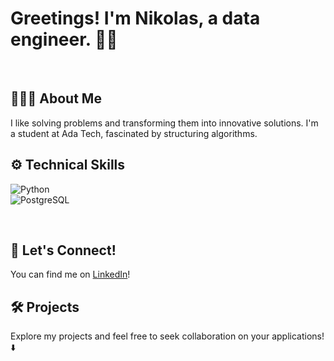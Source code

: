 # Greetings! I'm Nikolas, a data engineer.  🖐🏻
 <br>
 
## 🧑🏻‍💻 About Me  
I like solving problems and transforming them into innovative solutions. I'm a student at Ada Tech, fascinated by structuring algorithms. <br>
 
## ⚙️ Technical Skills  
  ![Python](https://img.shields.io/badge/Python-14354C?style=for-the-badge&logo=python&logoColor=white)<br>
  ![PostgreSQL](https://img.shields.io/badge/PostgreSQL-316192?style=for-the-badge&logo=postgresql&logoColor=white)
 
 <br>
 
## 🔗 Let's Connect!  
You can find me on [LinkedIn](https://www.linkedin.com/in/nikol4s/)!

## 🛠️ Projects  
Explore my projects and feel free to seek collaboration on your applications! ⬇️
